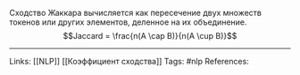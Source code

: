 Сходство Жаккара вычисляется как пересечение двух множеств токенов или других элементов, деленное на их объединение. 
$$Jaccard = \frac{n(A \cap B)}{n(A \cup B)}$$
___
Links: [[NLP]] [[Коэффициент сходства]]
Tags: #nlp
References: 